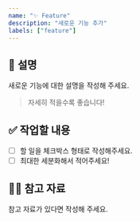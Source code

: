 ```yaml
---
name: "✨ Feature"
description: "새로운 기능 추가"
labels: ["feature"]
---
```


## 📄 설명
새로운 기능에 대한 설명을 작성해 주세요.

> 자세히 적을수록 좋습니다!

## ✅ 작업할 내용
- [ ] 할 일을 체크박스 형태로 작성해주세요.
- [ ] 최대한 세분화해서 적어주세요!

## 🙋🏻 참고 자료
참고 자료가 있다면 작성해 주세요.
